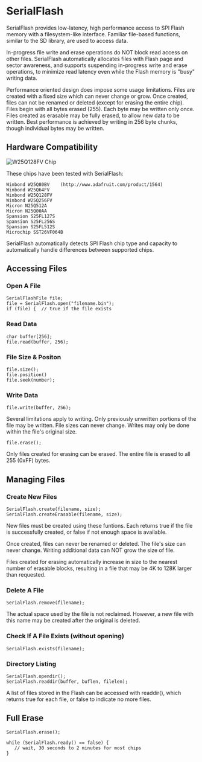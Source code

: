 # SerialFlash

SerialFlash provides low-latency, high performance access to SPI Flash memory with a filesystem-like interface.  Familiar file-based functions, similar to the SD library, are used to access data.

In-progress file write and erase operations do NOT block read access on other files.  SerialFlash automatically allocates files with Flash page and sector awareness, and supports suspending in-progress write and erase operations, to minimize read latency even while the Flash memory is "busy" writing data.

Performance oriented design does impose some usage limitations.  Files are created with a fixed size which can never change or grow.  Once created, files can not be renamed or deleted (except for erasing the entire chip).  Files begin with all bytes erased (255).  Each byte may be written only once.  Files created as erasable may be fully erased, to allow new data to be written.  Best performance is achieved by writing in 256 byte chunks, though individual bytes may be written.


## Hardware Compatibility

![W25Q128FV Chip](doc/w25q128fv.jpg)

These chips have been tested with SerialFlash:

    Winbond W25Q80BV    (http://www.adafruit.com/product/1564)
    Winbond W25Q64FV
    Winbond W25Q128FV
    Winbond W25Q256FV
    Micron N25Q512A
    Micron N25Q00AA
    Spansion S25FL127S
    Spansion S25FL256S
    Spansion S25FL512S
	Microchip SST26VF064B

SerialFlash automatically detects SPI Flash chip type and capacity to automatically handle differences between supported chips.

## Accessing Files

### Open A File

    SerialFlashFile file;
    file = SerialFlash.open("filename.bin");
    if (file) {  // true if the file exists

### Read Data

    char buffer[256];
    file.read(buffer, 256);
    
### File Size & Positon

    file.size();
    file.position()
    file.seek(number);
    
### Write Data

    file.write(buffer, 256);
    
Several limitations apply to writing.  Only previously unwritten portions of the file may be written.  File sizes can never change.  Writes may only be done within the file's original size.

    file.erase();
    
Only files created for erasing can be erased.  The entire file is erased to all 255 (0xFF) bytes.
    
## Managing Files

### Create New Files

    SerialFlash.create(filename, size);
    SerialFlash.createErasable(filename, size);
    
New files must be created using these funtions.  Each returns true if the file is successfully created, or false if not enough space is available.

Once created, files can never be renamed or deleted.  The file's size can never change.  Writing additional data can NOT grow the size of file.

Files created for erasing automatically increase in size to the nearest number of erasable blocks, resulting in a file that may be 4K to 128K larger than requested.

### Delete A File

    SerialFlash.remove(filename);

The actual space used by the file is not reclaimed.  However, a new file with this name may be created after the original is deleted.

### Check If A File Exists (without opening)

    SerialFlash.exists(filename);

### Directory Listing

    SerialFlash.opendir();
    SerialFlash.readdir(buffer, buflen, filelen);
    
A list of files stored in the Flash can be accessed with readdir(), which returns true for each file, or false to indicate no more files.

## Full Erase

    SerialFlash.erase();
    
    while (SerialFlash.ready() == false) {
       // wait, 30 seconds to 2 minutes for most chips
    }
